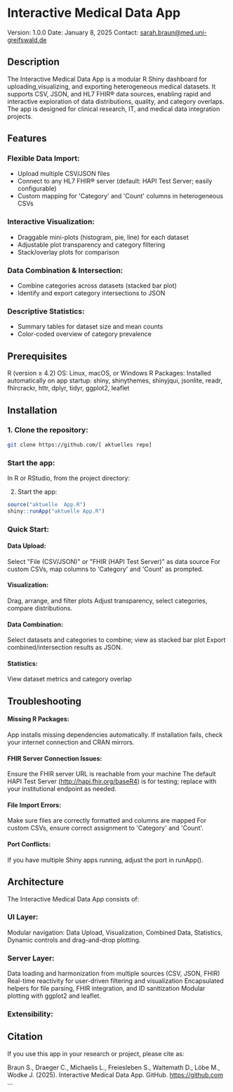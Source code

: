 # Interactive Medical Data App

Version: 1.0.0
Date: January 8, 2025
Contact: sarah.braun@med.uni-greifswald.de

## Description

The Interactive Medical Data App is a modular R Shiny dashboard for uploading,visualizing, and exporting heterogeneous medical datasets.
It supports CSV, JSON, and HL7 FHIR® data sources, enabling rapid and interactive exploration of data distributions, quality, and category overlaps. The app is designed for clinical research, IT, and medical data integration projects.


## Features

### Flexible Data Import:

- Upload multiple CSV/JSON files
- Connect to any HL7 FHIR® server (default: HAPI Test Server; easily configurable)
- Custom mapping for 'Category' and 'Count' columns in heterogeneous CSVs
  
### Interactive Visualization:
- Draggable mini-plots (histogram, pie, line) for each dataset
- Adjustable plot transparency and category filtering
- Stack/overlay plots for comparison
  
### Data Combination & Intersection:
- Combine categories across datasets (stacked bar plot)
- Identify and export category intersections to JSON
  
### Descriptive Statistics:
- Summary tables for dataset size and mean counts
- Color-coded overview of category prevalence


## Prerequisites

R (version ≥ 4.2)
OS: Linux, macOS, or Windows
R Packages: Installed automatically on app startup:
shiny, shinythemes, shinyjqui, jsonlite, readr, fhircrackr, httr, dplyr, tidyr, ggplot2, leaflet

## Installation
### 1. Clone the repository:


```bash
git clone https://github.com/[ aktuelles repo]
```


### Start the app:
In R or RStudio, from the project directory:

2. Start the app:
```r
source("aktuelle  App.R")
shiny::runApp("aktuelle App.R")
```


### Quick Start:

#### Data Upload:

Select "File (CSV/JSON)" or "FHIR (HAPI Test Server)" as data source
For custom CSVs, map columns to 'Category' and 'Count' as prompted.

#### Visualization:
Drag, arrange, and filter plots
Adjust transparency, select categories, compare distributions.

#### Data Combination:
Select datasets and categories to combine; view as stacked bar plot
Export combined/intersection results as JSON.

#### Statistics:
View dataset metrics and category overlap

## Troubleshooting

#### Missing R Packages:
App installs missing dependencies automatically.
If installation fails, check your internet connection and CRAN mirrors.

#### FHIR Server Connection Issues:
Ensure the FHIR server URL is reachable from your machine
The default HAPI Test Server (http://hapi.fhir.org/baseR4) is for testing; replace with your institutional endpoint as needed.

#### File Import Errors:
Make sure files are correctly formatted and columns are mapped
For custom CSVs, ensure correct assignment to 'Category' and 'Count'.

#### Port Conflicts:
If you have multiple Shiny apps running, adjust the port in runApp().

## Architecture
The Interactive Medical Data App consists of:

### UI Layer:
Modular navigation: Data Upload, Visualization, Combined Data, Statistics,
Dynamic controls and drag-and-drop plotting.

### Server Layer:
Data loading and harmonization from multiple sources (CSV, JSON, FHIR)
Real-time reactivity for user-driven filtering and visualization
Encapsulated helpers for file parsing, FHIR integration, and ID sanitization
Modular plotting with ggplot2 and leaflet.

### Extensibility:


## Citation

If you use this app in your research or project, please cite as:

Braun S., Draeger C., Michaelis L., Freiesleben S., Waltemath D., Löbe M., Wodke J. (2025).
Interactive Medical Data App. GitHub. https://github.com ... 


